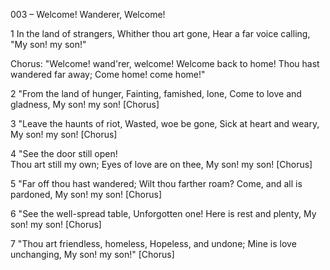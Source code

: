 003 – Welcome!  Wanderer, Welcome!


1
In the land of strangers,
Whither thou art gone,
Hear a far voice calling,
"My son!  my son!"

Chorus:
"Welcome!  wand'rer, welcome!
Welcome back to home!
Thou hast wandered far away;
Come home!  come home!"

2
"From the land of hunger,
Fainting, famished, lone,
Come to love and gladness,
My son!  my son!  [Chorus]

3
"Leave the haunts of riot,
Wasted, woe be gone,
Sick at heart and weary,
My son!  my son!  [Chorus]

4
"See the door still open!  
Thou art still my own;
Eyes of love are on thee,
My son!  my son!  [Chorus]

5
"Far off thou hast wandered;
Wilt thou farther roam?
Come, and all is pardoned,
My son!  my son!  [Chorus]

6
"See the well-spread table,
Unforgotten one!
Here is rest and plenty,
My son!  my son!  [Chorus]

7
"Thou art friendless, homeless,
Hopeless, and undone;
Mine is love unchanging,
My son!  my son!"  [Chorus]
